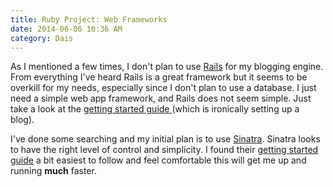 ```yaml
---
title: Ruby Project: Web Frameworks
date: 2014-06-06 10:36 AM
category: Dais
---
```


As I mentioned a few times, I don't plan to use [Rails](http://rubyonrails.org) for my blogging engine. From everything I've heard Rails is a great framework but it seems to be overkill for my needs, especially since I don't plan to use a database. I just need a simple web app framework, and Rails does not seem simple. Just take a look at the [getting started guide ](http://guides.rubyonrails.org/getting_started.html)(which is ironically setting up a blog).

I've done some searching and my initial plan is to use [Sinatra](http://www.sinatrarb.com). Sinatra looks to have the right level of control and simplicity. I found their [getting started guide](http://www.sinatrarb.com/intro.html) a bit easiest to follow and feel comfortable this will get me up and running **much** faster.